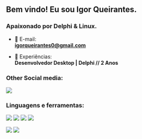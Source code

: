 ## Bem vindo! Eu sou Igor Queirantes.

<h3>Apaixonado por Delphi & Linux.</h3>

- 📧 E-mail: </br>
 **igorqueirantes0@gmail.com**

- 📄 Experiências: </br>
 **Desenvolvedor Desktop | Delphi // 2 Anos**

<h3 align="left">Other Social media:</h3>
<p align="left">
<a href="https://www.linkedin.com/in/igor-queirantes-66aab0222/" target="blank"><img align="center" src="https://img.shields.io/badge/LinkedIn-0077B5?style=for-the-badge&logo=linkedin&logoColor=white"/></a>
</p>

<h3 align="left">Linguagens e ferramentas:</h3>

<p align="left"> 
  <! -- Delphi -- > 
  <img src="https://img.shields.io/badge/Delphi-B80000?style=for-the-badge&logo=Delphi&logoColor=white"/>

  <!-- Linux -- >
  <img src="https://img.shields.io/badge/Linux-3A9EB6?style=for-the-badge&logo=Linux&logoColor=white"/>
  
  <!-- HTML -->
  <img src="https://img.shields.io/badge/HTML5-E34F26?style=for-the-badge&logo=html5&logoColor=white"/>
  
  <!-- JavaScript -->
  <img src="https://img.shields.io/badge/JavaScript-323330?style=for-the-badge&logo=javascript&logoColor=F7DF1E"/>
  
  <!-- CSS -->
  <img src="https://img.shields.io/badge/CSS3-1572B6?style=for-the-badge&logo=css3&logoColor=white"/>
</p>

<p align="left"> 
  <!-- Java -->
  <img src="https://img.shields.io/badge/Java-ED8B00?style=for-the-badge&logo=java&logoColor=white"/>
  <!-- <a href="https://www.mysql.com/" target="_blank" rel="noreferrer">
</p>

<p align="left">
  <!-- Oracle -->
  <img src="https://img.shields.io/badge/Oracle-F11200?style=for-the-badge&logo=Oracle&logoColor=white"/>
</p>
